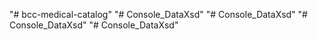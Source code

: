 "# bcc-medical-catalog" 
"# Console_DataXsd" 
"# Console_DataXsd" 
"# Console_DataXsd" 
"# Console_DataXsd" 
